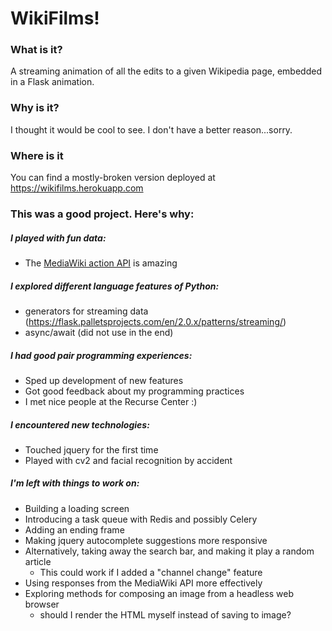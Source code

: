 # WikiFilms! 


### What is it?
A streaming animation of all the edits to a given Wikipedia page, embedded in a Flask animation.



### Why is it?
I thought it would be cool to see. I don't have a better reason...sorry.

### Where is it
You can find a mostly-broken version deployed at https://wikifilms.herokuapp.com


### This was a good project. Here's why:

##### I played with fun data:
  - The [MediaWiki action API](https://www.mediawiki.org/wiki/API:Main_page) is amazing 

##### I explored different language features of Python:
  - generators for streaming data (https://flask.palletsprojects.com/en/2.0.x/patterns/streaming/)
  - async/await (did not use in the end)

##### I had good pair programming experiences:
  - Sped up development of new features
  - Got good feedback about my programming practices
  - I met nice people at the Recurse Center :)

##### I encountered new technologies:
  - Touched jquery for the first time
  - Played with cv2 and facial recognition by accident

##### I'm left with things to work on:
  - Building a loading screen
  - Introducing a task queue with Redis and possibly Celery 
  - Adding an ending frame 
  - Making jquery autocomplete suggestions more responsive 
  - Alternatively, taking away the search bar, and making it play a random article
    - This could work if I added a "channel change" feature 
  - Using responses from the MediaWiki API more effectively 
  - Exploring methods for composing an image from a headless web browser 
    - should I render the HTML myself instead of saving to image?

